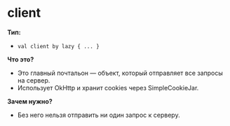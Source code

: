 # client

**Тип:**
- `val client by lazy { ... }`

**Что это?**
- Это главный почтальон — объект, который отправляет все запросы на сервер.
- Использует OkHttp и хранит cookies через SimpleCookieJar.

**Зачем нужно?**
- Без него нельзя отправить ни один запрос к серверу.

